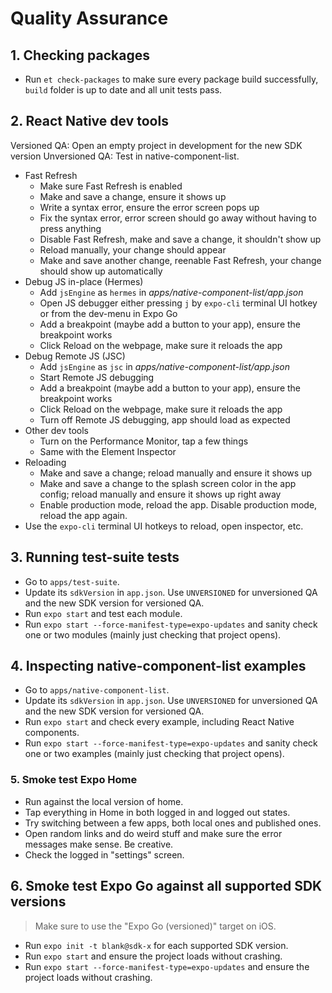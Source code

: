 # Quality Assurance

## 1. Checking packages

- Run `et check-packages` to make sure every package build successfully, `build` folder is up to date and all unit tests pass.

## 2. React Native dev tools

Versioned QA: Open an empty project in development for the new SDK version
Unversioned QA: Test in native-component-list.

- Fast Refresh
  - Make sure Fast Refresh is enabled
  - Make and save a change, ensure it shows up
  - Write a syntax error, ensure the error screen pops up
  - Fix the syntax error, error screen should go away without having to press anything
  - Disable Fast Refresh, make and save a change, it shouldn't show up
  - Reload manually, your change should appear
  - Make and save another change, reenable Fast Refresh, your change should show up automatically
- Debug JS in-place (Hermes)
  - Add `jsEngine` as `hermes` in _apps/native-component-list/app.json_
  - Open JS debugger either pressing `j` by `expo-cli` terminal UI hotkey or from the dev-menu in Expo Go
  - Add a breakpoint (maybe add a button to your app), ensure the breakpoint works
  - Click Reload on the webpage, make sure it reloads the app
- Debug Remote JS (JSC)
  - Add `jsEngine` as `jsc` in _apps/native-component-list/app.json_
  - Start Remote JS debugging
  - Add a breakpoint (maybe add a button to your app), ensure the breakpoint works
  - Click Reload on the webpage, make sure it reloads the app
  - Turn off Remote JS debugging, app should load as expected
- Other dev tools
  - Turn on the Performance Monitor, tap a few things
  - Same with the Element Inspector
- Reloading
  - Make and save a change; reload manually and ensure it shows up
  - Make and save a change to the splash screen color in the app config; reload manually and ensure it shows up right away
  - Enable production mode, reload the app. Disable production mode, reload the app again.
- Use the `expo-cli` terminal UI hotkeys to reload, open inspector, etc.

## 3. Running test-suite tests

- Go to `apps/test-suite`.
- Update its `sdkVersion` in `app.json`. Use `UNVERSIONED` for unversioned QA and the new SDK version for versioned QA.
- Run `expo start` and test each module.
- Run `expo start --force-manifest-type=expo-updates` and sanity check one or two modules (mainly just checking that project opens).

## 4. Inspecting native-component-list examples

- Go to `apps/native-component-list`.
- Update its `sdkVersion` in `app.json`. Use `UNVERSIONED` for unversioned QA and the new SDK version for versioned QA.
- Run `expo start` and check every example, including React Native components.
- Run `expo start --force-manifest-type=expo-updates` and sanity check one or two examples (mainly just checking that project opens).

### 5. Smoke test Expo Home

- Run against the local version of home.
- Tap everything in Home in both logged in and logged out states.
- Try switching between a few apps, both local ones and published ones.
- Open random links and do weird stuff and make sure the error messages make sense. Be creative.
- Check the logged in "settings" screen.

## 6. Smoke test Expo Go against all supported SDK versions

> Make sure to use the "Expo Go (versioned)" target on iOS.

- Run `expo init -t blank@sdk-x` for each supported SDK version.
- Run `expo start` and ensure the project loads without crashing.
- Run `expo start --force-manifest-type=expo-updates` and ensure the project loads without crashing.
